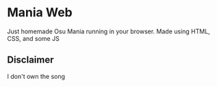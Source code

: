 # Mania Web
Just homemade Osu Mania running in your browser. Made using HTML, CSS, and some JS

## Disclaimer
I don't own the song
